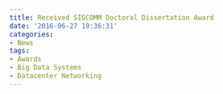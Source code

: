 ```yaml
---
title: Received SIGCOMM Doctoral Dissertation Award
date: '2016-06-27 19:36:31'
categories:
- News
tags:
- Awards
- Big Data Systems
- Datacenter Networking
---
```


